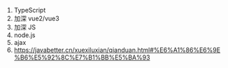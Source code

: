1. TypeScript
2. 加深 vue2/vue3
3. 加深 JS
4. node.js
5. ajax
6. https://javabetter.cn/xuexiluxian/qianduan.html#%E6%A1%86%E6%9E%B6%E5%92%8C%E7%B1%BB%E5%BA%93